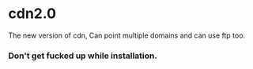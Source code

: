 # cdn2.0
The new version of cdn, Can point multiple domains and can use ftp too.

### Don't get fucked up while installation.
